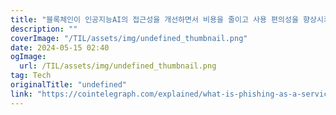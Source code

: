 ```yaml
---
title: "블록체인이 인공지능AI의 접근성을 개선하면서 비용을 줄이고 사용 편의성을 향상시키고 있습니다"
description: ""
coverImage: "/TIL/assets/img/undefined_thumbnail.png"
date: 2024-05-15 02:40
ogImage:
  url: /TIL/assets/img/undefined_thumbnail.png
tag: Tech
originalTitle: "undefined"
link: "https://cointelegraph.com/explained/what-is-phishing-as-a-service-phaas-and-how-to-defend-against-it"
---
```

